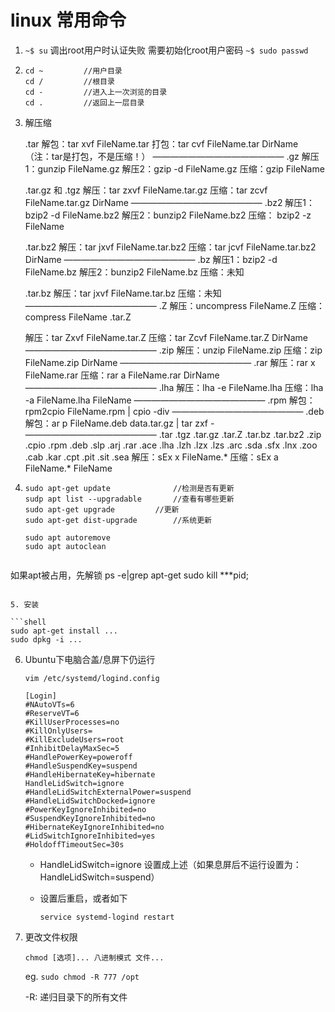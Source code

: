 # linux 常用命令

1. `~$ su`
   调出root用户时认证失败
   需要初始化root用户密码
   `~$ sudo passwd`

2. ```shell
   cd ~			//用户目录
   cd /			//根目录
   cd -			//进入上一次浏览的目录
   cd .			//返回上一层目录
   
   ```


3. 解压缩

   .tar
   解包：tar xvf FileName.tar
   打包：tar cvf FileName.tar DirName
   （注：tar是打包，不是压缩！）
   ———————————————
   .gz
   解压1：gunzip FileName.gz
   解压2：gzip -d FileName.gz
   压缩：gzip FileName

   .tar.gz 和 .tgz
   解压：tar zxvf FileName.tar.gz
   压缩：tar zcvf FileName.tar.gz DirName
   ———————————————
   .bz2
   解压1：bzip2 -d FileName.bz2
   解压2：bunzip2 FileName.bz2
   压缩： bzip2 -z FileName

   .tar.bz2
   解压：tar jxvf FileName.tar.bz2
   压缩：tar jcvf FileName.tar.bz2 DirName
   ———————————————
   .bz
   解压1：bzip2 -d FileName.bz
   解压2：bunzip2 FileName.bz
   压缩：未知

   .tar.bz
   解压：tar jxvf FileName.tar.bz
   压缩：未知
   ———————————————
   .Z
   解压：uncompress FileName.Z
   压缩：compress FileName
   .tar.Z

   解压：tar Zxvf FileName.tar.Z
   压缩：tar Zcvf FileName.tar.Z DirName
   ———————————————
   .zip
   解压：unzip FileName.zip
   压缩：zip FileName.zip DirName
   ———————————————
   .rar
   解压：rar x FileName.rar
   压缩：rar a FileName.rar DirName
   ———————————————
   .lha
   解压：lha -e FileName.lha
   压缩：lha -a FileName.lha FileName
   ———————————————
   .rpm
   解包：rpm2cpio FileName.rpm | cpio -div
   ———————————————
   .deb
   解包：ar p FileName.deb data.tar.gz | tar zxf -
   ———————————————
   .tar .tgz .tar.gz .tar.Z .tar.bz .tar.bz2 .zip .cpio .rpm .deb .slp .arj .rar .ace .lha .lzh .lzx .lzs .arc .sda .sfx .lnx .zoo .cab .kar .cpt .pit .sit .sea
   解压：sEx x FileName.*
   压缩：sEx a FileName.* FileName
   
   

4. ```shell
   sudo apt-get update				//检测是否有更新
   sudp apt list --upgradable		//查看有哪些更新
   sudo apt-get upgrade			//更新
   sudo apt-get dist-upgrade		//系统更新
   
   sudo apt autoremove
   sudo apt autoclean
   
   
如果apt被占用，先解锁
   ps -e|grep apt-get
   sudo kill ***pid;
   ```
   
5. 安装

   ```shell
   sudo apt-get install ...
   sudo dpkg -i ...
   ```

6. Ubuntu下电脑合盖/息屏下仍运行

   ```shell
   vim /etc/systemd/logind.config
   ```

   ```shell
   [Login]
   #NAutoVTs=6
   #ReserveVT=6
   #KillUserProcesses=no
   #KillOnlyUsers=
   #KillExcludeUsers=root
   #InhibitDelayMaxSec=5
   #HandlePowerKey=poweroff
   #HandleSuspendKey=suspend
   #HandleHibernateKey=hibernate
   HandleLidSwitch=ignore
   #HandleLidSwitchExternalPower=suspend
   #HandleLidSwitchDocked=ignore
   #PowerKeyIgnoreInhibited=no
   #SuspendKeyIgnoreInhibited=no
   #HibernateKeyIgnoreInhibited=no
   #LidSwitchIgnoreInhibited=yes
   #HoldoffTimeoutSec=30s
   
   ```

   - HandleLidSwitch=ignore 设置成上述（如果息屏后不运行设置为：HandleLidSwitch=suspend）

   - 设置后重启，或者如下

      ```shell
     service systemd-logind restart
      ```

7. 更改文件权限

   `chmod [选项]... 八进制模式 文件...`

   eg. `sudo chmod -R 777 /opt`

    -R: 递归目录下的所有文件